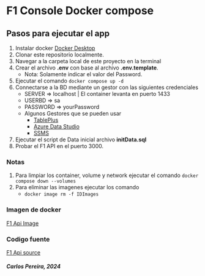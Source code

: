 # F1 Console Docker compose

## Pasos para ejecutar el app

1. Instalar docker [Docker Desktop](https://docs.docker.com/desktop/)
2. Clonar este repositorio localmente.
3. Navegar a la carpeta local de este proyecto en la terminal
4. Crear el archivo **.env** con base al archivo **.env.template**. 
    - Nota: Solamente indicar el valor del Password.
5. Ejecutar el comando ```docker compose up -d```
6. Connectarse a la BD mediante un gestor con las siguientes credenciales
    - SERVER => localhost | El container levanta en puerto 1433
    - USERBD => sa
    - PASSWORD => yourPassword
    - Algunos Gestores que se pueden usar
        - [TablePlus](https://tableplus.com/)
        - [Azure Data Studio](https://azure.microsoft.com/en-us/products/data-studio)
        - [SSMS](https://learn.microsoft.com/en-us/sql/ssms/download-sql-server-management-studio-ssms?view=sql-server-ver16)
7. Ejecutar el script de Data inicial archivo **initData.sql**
8. Probar el F1 API en el puerto 3000.

### Notas

1. Para limpiar los container, volume y network ejecutar el comando ```docker compose down --volumes```
2. Para eliminar las imagenes ejecutar los comando
    - ```docker image rm -f IDImages```

### Imagen de docker
[F1 Api Image](https://hub.docker.com/repository/docker/pereira00/formula1api/general)

### Codigo fuente
[F1 Api source](https://github.com/PereiraCC/F1Api)

##### Carlos Pereira, 2024